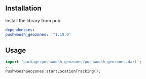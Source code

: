 ## Installation

Install the library from pub:

```yaml
dependencies:
pushwoosh_geozones: '^1.19.0'
```

## Usage
```dart
import 'package:pushwoosh_geozones/pushwoosh_geozones.dart';
...
PushwooshGeozones.startLocationTracking();
```
